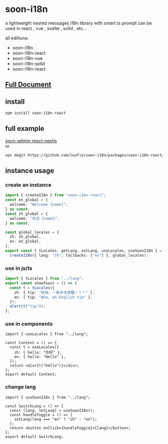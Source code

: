 # soon-i18n

a lightweight nested messages i18n library with smart ts prompt can be used in react , vue , svelte , solid , etc...

all editions:

- soon-i18n
- soon-i18n-react
- soon-i18n-vue
- soon-i18n-solid
- soon-i18n-react

## [Full Document](https://leafio.github.io/soon-i18n/)

## install

```bash
npm install soon-i18n-react
```

## full example

[soon-admin-react-nextjs](https://github.com/leafio/soon-admin-react-nextjs)  
or

```bash
npx degit https://github.com/leafio/soon-i18n/packages/soon-i18n-react/demo
```

## instance usage

### create an instance

```ts
import { createI18n } from "soon-i18n-react";
const en_global = {
  welcome: "Welcome {name}",
} as const;
const zh_global = {
  welcome: "欢迎 {name}",
} as const;

const global_locales = {
  zh: zh_global,
  en: en_global,
};
export const { tLocales, getLang, setLang, useLocales, useSoonI18n } =
  createI18n({ lang: "zh", fallbacks: ["en"] }, global_locales);
```

### use in js/ts

```ts
import { tLocales } from "../lang";
export const showToast = () => {
  const t = tLocales({
    zh: { tip: "哈哈，一条中文提醒！！！" },
    en: { tip: "Aha, an English tip" },
  });
  alert(t("tip"));
};
```

### use in components

```tsx
import { useLocales } from "../lang";

const Content = () => {
  const t = useLocales({
    zh: { hello: "你好" },
    en: { hello: "Hello" },
  });
  return <div>{t("hello")}</div>;
};
export default Content;
```

### change lang

```tsx
import { useSoonI18n } from "../lang";

const SwitchLang = () => {
  const [lang, setLang] = useSoonI18n();
  const handleToggle = () => {
    setLang(lang === "en" ? "zh" : "en");
  };
  return <button onClick={handleToggle}>{lang}</button>;
};
export default SwitchLang;
```
